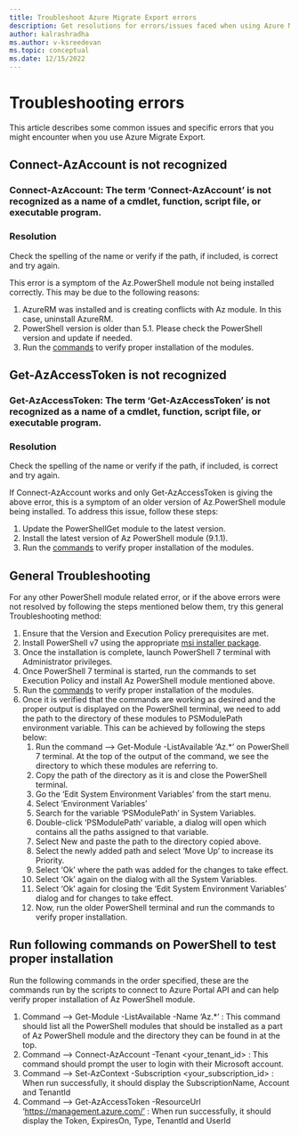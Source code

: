 ```yaml
---
title: Troubleshoot Azure Migrate Export errors
description: Get resolutions for errors/issues faced when using Azure Migrate Export.
author: kalrashradha
ms.author: v-ksreedevan
ms.topic: conceptual
ms.date: 12/15/2022
---
```


# Troubleshooting errors

This article describes some common issues and specific errors that you might encounter when you use Azure Migrate Export.

## Connect-AzAccount is not recognized

### Connect-AzAccount: The term ‘Connect-AzAccount’ is not recognized as a name of a cmdlet, function, script file, or executable program. 
### Resolution
Check the spelling of the name or verify if the path, if included, is correct and try again. 

This error is a symptom of the Az.PowerShell module not being installed correctly. This may be due to the following reasons: 
1. AzureRM was installed and is creating conflicts with Az module. In this case, uninstall AzureRM. 
2. PowerShell version is older than 5.1. Please check the PowerShell version and update if needed. 
3. Run the [commands](README.md#run-following-commands-on-powershell-to-test-proper-installation) to verify proper installation of the modules. 

## Get-AzAccessToken is not recognized

### Get-AzAccessToken: The term ‘Get-AzAccessToken’ is not recognized as a name of a cmdlet, function, script file, or executable program. 
### Resolution
Check the spelling of the name or verify if the path, if included, is correct and try again. 

If Connect-AzAccount works and only Get-AzAccessToken is giving the above error, this is a symptom of an older version of Az.PowerShell module being installed. To address this issue, follow these steps: 
  1. Update the PowerShellGet module to the latest version. 
  2. Install the latest version of Az PowerShell module (9.1.1). 
  3. Run the [commands](README.md#run-following-commands-on-powershell-to-test-proper-installation) to verify proper installation of the modules.  

## General Troubleshooting 

For any other PowerShell module related error, or if the above errors were not resolved by following the steps mentioned below them, try this general Troubleshooting method: 
1. Ensure that the Version and Execution Policy prerequisites are met.
2. Install PowerShell v7 using the appropriate [msi installer package](https://learn.microsoft.com/en-us/powershell/scripting/install/installing-powershell-on-windows?view=powershell-7.3#installing-the-msi-package).
3. Once the installation is complete, launch PowerShell 7 terminal with Administrator privileges. 
4. Once PowerShell 7 terminal is started, run the commands to set Execution Policy and install Az PowerShell module mentioned above. 
5. Run the [commands](README.md#run-following-commands-on-powershell-to-test-proper-installation) to verify proper installation of the modules.  
6. Once it is verified that the commands are working as desired and the proper output is displayed on the PowerShell terminal, we need to add the path to the directory of these modules to PSModulePath environment variable. This can be achieved by following the steps below: 
   1. Run the command –> Get-Module -ListAvailable ‘Az.*’ on PowerShell 7 terminal. At the top of the output of the command, we see the directory to which these modules are referring to. 
   2. Copy the path of the directory as it is and close the PowerShell terminal. 
   3. Go the ‘Edit System Environment Variables’ from the start menu. 
   4. Select ‘Environment Variables’ 
   5. Search for the variable ‘PSModulePath’ in System Variables. 
   6. Double-click ‘PSModulePath’ variable, a dialog will open which contains all the paths assigned to that variable. 
   7. Select New and paste the path to the directory copied above. 
   8. Select the newly added path and select ‘Move Up’ to increase its Priority. 
   9. Select ‘Ok’ where the path was added for the changes to take effect. 
   10. Select ‘Ok’ again on the dialog with all the System Variables. 
   11. Select ‘Ok’ again for closing the ‘Edit System Environment Variables’ dialog and for changes to take effect. 
   12. Now, run the older PowerShell terminal and run the commands to verify proper installation. 

## Run following commands on PowerShell to test proper installation 
Run the following commands in the order specified, these are the commands run by the scripts to connect to Azure Portal API and can help verify proper installation of Az PowerShell module. 
1.	Command –> Get-Module -ListAvailable -Name ‘Az.*’ : This command should list all the PowerShell modules that should be installed as a part of Az PowerShell module and the directory they can be found in at the top. 
2.	Command –> Connect-AzAccount -Tenant <your_tenant_id> : This command should prompt the user to login with their Microsoft account. 
3.	Command –> Set-AzContext -Subscription <your_subscription_id> : When run successfully, it should display the SubscriptionName, Account and TenantId 
4.	Command –> Get-AzAccessToken -ResourceUrl ‘https://management.azure.com/’ : When run successfully, it should display the Token, ExpiresOn, Type, TenantId and UserId 
